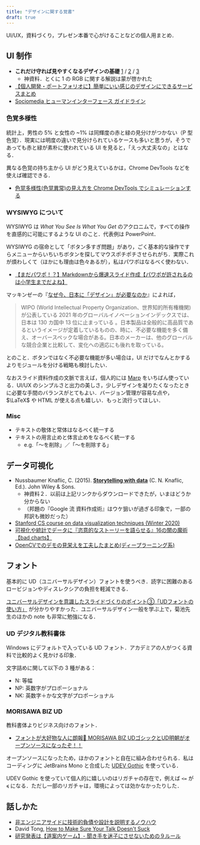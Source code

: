 ```yaml
---
title: "デザインに関する覚書"
draft: true
---
```

UI/UX，資料づくり，プレゼン本番で心がけることなどの個人用まとめ．

## UI 制作
- **これだけ守れば見やすくなるデザインの基礎** [1](https://speakerdeck.com/kinakobooster/koredakeshou-rebajian-yasukunarudezainfalseji-chu) / [2](https://speakerdeck.com/kinakobooster/uidezainwohazimeyou) / [3](https://speakerdeck.com/kinakobooster/jin-ri-karadekiruuxdezain)
  - 神資料．とくに 1 の RGB に関する解説は蒙が啓かれた
- [【個人開発・ポートフォリオに】簡単にいい感じのデザインにできるサービスまとめ](https://qiita.com/aiandrox/items/4196c8f5b564d29fdce7)
- [Sociomedia ヒューマンインターフェース ガイドライン](https://www.sociomedia.co.jp/category/shig)

### 色覚多様性
統計上，男性の 5% と女性の ~1% は同輝度の赤と緑の見分けがつかない（P 型色覚）．現実には明度の違いで見分けられているケースも多いと思うが，そうであっても赤と緑が素朴に使われている UI を見ると，「えっ大丈夫なの」とはなる．

異なる色覚の持ち主から UI がどう見えているかは，Chrome DevTools などを使えば確認できる．

- [色覚多様性(色覚異常)の見え方を Chrome DevTools でシミュレーションする](https://dev.classmethod.jp/articles/google-chrome-devtools-vision-deficiencies/)

### WYSIWYG について
WYSIWYG は *What You See Is What You Get* のアクロニムで，すべての操作を直感的に可能にするような UI のこと．代表例は PowerPoint．

WYSIWYG の宿命として「ボタン多すぎ問題」があり，ごく基本的な操作ですらメニューからいちいちボタンを探してマウスポチポチさせられがち．実際これが煩わしくて（ほかにも理由は色々あるが），私はパワポはなるべく使わない．
- [【まだパワポ！？】Markdownから爆速スライド作成【パワポが許されるのは小学生までだよね】](https://trap.jp/post/1341/)

マッキンゼーの『[なぜ今、日本に「デザイン」が必要なのか](https://www.mckinsey.com/jp/our-insights/japans-design-imperative)』によれば，
> WIPO (World Intellectual Property Organization、世界知的所有権機関) が公表している 2021 年のグローバルイノベーションインデックスでは、日本は 130 カ国中 13 位に止まっている 。日本製品は全般的に高品質であるというイメージが定着しているものの、時に、不必要な機能を多く備え、オーバースペックな場合がある。日本のメーカーは、他のグローバルな競合企業と比較して、変化への適応にも後れを取っている。

とのこと．ボタンではなく不必要な機能が多い場合は，UI だけでなんとかするよりモジュールを分ける戦略も検討したい．

なおスライド資料作成の文脈で言えば，個人的には [Marp](https://github.com/marp-team/marpit) をいちばん使っている．UI/UX のシンプルさと出力の美しさ，少しデザインを凝りたくなったときに必要な手間のバランスがとてもよい．バージョン管理が容易な点や，$\LaTeX$ や HTML が使える点も嬉しい．もっと流行ってほしい．

### Misc
- テキストの敬体と常体はなるべく統一する
- テキストの用言止めと体言止めをなるべく統一する
  - e.g.「～を削除」／「～を削除する」

## データ可視化
- Nussbaumer Knaflic, C. (2015). [**Storytelling with data**](http://www.storytellingwithdata.com/) (C. N. Knaflic, Ed.). John Wiley & Sons.
  - 神資料２．以前は上記リンクからダウンロードできたが，いまはどうか分からない
  - （邦題の『Google 流 資料作成術』はウケ狙いが過ぎる印象で，一部の邦訳も微妙だった）
- [Stanford CS course on data visualization techniques (Winter 2020)](https://magrawala.github.io/cs448b-wi20/)
- [可視化や統計でデータに『恣意的なストーリーを語らせる』16の闇の魔術【bad charts】](https://qiita.com/Ringa_hyj/items/a938ec99d0fde052837e)
- [OpenCVでのデモの見栄えを工夫したまとめ(ディープラーニング系)](https://qiita.com/Kazuhito/items/f8f21956436dc410f8d2)

## フォント
基本的に UD（ユニバーサルデザイン）フォントを使うべき．読字に困難のあるロービジョンやディスレクシアの負担を軽減できる．

[ユニバーサルデザインを意識したスライドづくりのポイント③「UDフォントの使い方」](https://note.com/tep_kikuchi/n/n43ce66c33870) が分かりやすかった．ユニバーサルデザイン一般を学ぶ上で，菊池先生のほかの note も非常に勉強になる．

### UD デジタル教科書体
Windows にデフォルトで入っている UD フォント．アカデミアの人がつくる資料で比較的よく見かける印象．

文字詰めに関して以下の 3 種がある：
- N: 等幅
- NP: 英数字がプロポーショナル
- NK: 英数字＋かな文字がプロポーショナル

### MORISAWA BIZ UD
教科書体よりビジネス向けのフォント．

- [フォントが大好物な人に朗報🎉 MORISAWA BIZ UDゴシックとUD明朝がオープンソースになったぞ！！](https://coliss.com/articles/build-websites/operation/work/googlefonts-morisawa-biz-ud-gothic-and-mincho.html)

オープンソースになったため，ほかのフォントと自在に組み合わせられる．私はコーディングに JetBrains Mono と合成した [UDEV Gothic](https://github.com/yuru7/udev-gothic/) を使っている．

UDEV Gothic を使っていて個人的に嬉しいのはリガチャの存在で，例えば `<=` が `≼` になる．ただし一部のリガチャは，環境によっては効かなかったりした．

## 話しかた
- [非エンジニアサイドに技術的負債や設計を説明するノウハウ](https://qiita.com/MinoDriven/items/2d63dcaa92b50b049889)
- David Tong, [How to Make Sure Your Talk Doesn't Suck](http://www.damtp.cam.ac.uk/user/tong/talks/talk.pdf)
- [研究発表は【道案内ゲーム】- 聞き手を迷子にさせないための９ルール](https://note.com/hisashi_is/n/nab735f3cb4f8)